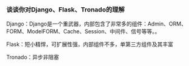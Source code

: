 ### 谈谈你对Django、Flask、Tronado的理解

Django：Django是一个重武器，内部包含了非常多的组件：Admin、ORM、FORM、ModelFORM、Cache、Session、中间件、信号等等。。

Flask：短小精悍，可扩展性强，内部组件不多，单第三方组件及其丰富

Tronado：异步非阻塞